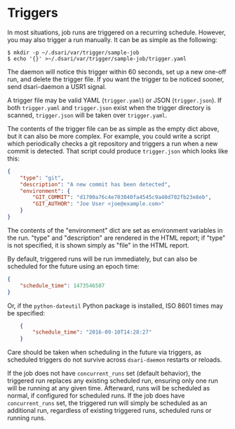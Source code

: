# Triggers

In most situations, job runs are triggered on a recurring schedule.
However, you may also trigger a run manually.
It can be as simple as the following:

    $ mkdir -p ~/.dsari/var/trigger/sample-job
    $ echo '{}' >~/.dsari/var/trigger/sample-job/trigger.yaml

The daemon will notice this trigger within 60 seconds, set up a new one-off run, and delete the trigger file.
If you want the trigger to be noticed sooner, send dsari-daemon a USR1 signal.

A trigger file may be valid YAML (`trigger.yaml`) or JSON (`trigger.json`).
If both `trigger.yaml` and `trigger.json` exist when the trigger directory is scanned, `trigger.json` will be taken over `trigger.yaml`.

The contents of the trigger file can be as simple as the empty dict above, but it can also be more complex.
For example, you could write a script which periodically checks a git repository and triggers a run when a new commit is detected.
That script could produce `trigger.json` which looks like this:

```json
{
    "type": "git",
    "description": "A new commit has been detected",
    "environment": {
        "GIT_COMMIT": "d1700a76c4e703040fa4545c9a40d702fb23e8eb",
        "GIT_AUTHOR": "Joe User <joe@example.com>"
    }
}
```

The contents of the "environment" dict are set as environment variables in the run.
"type" and "description" are rendered in the HTML report; if "type" is not specified, it is shown simply as "file" in the HTML report.

By default, triggered runs will be run immediately, but can also be scheduled for the future using an epoch time:

```json
{
    "schedule_time": 1473546507
}
```

Or, if the `python-dateutil` Python package is installed, ISO 8601 times may be specified:

```json
    {
        "schedule_time": "2016-09-10T14:28:27"
    }
```

Care should be taken when scheduling in the future via triggers, as scheduled triggers do not survive across `dsari-daemon` restarts or reloads.

If the job does not have `concurrent_runs` set (default behavior), the triggered run replaces any existing scheduled run, ensuring only one run will be running at any given time.
Afterward, runs will be scheduled as normal, if configured for scheduled runs.
If the job does have `concurrent_runs` set, the triggered run will simply be scheduled as an additional run, regardless of existing triggered runs, scheduled runs or running runs.
